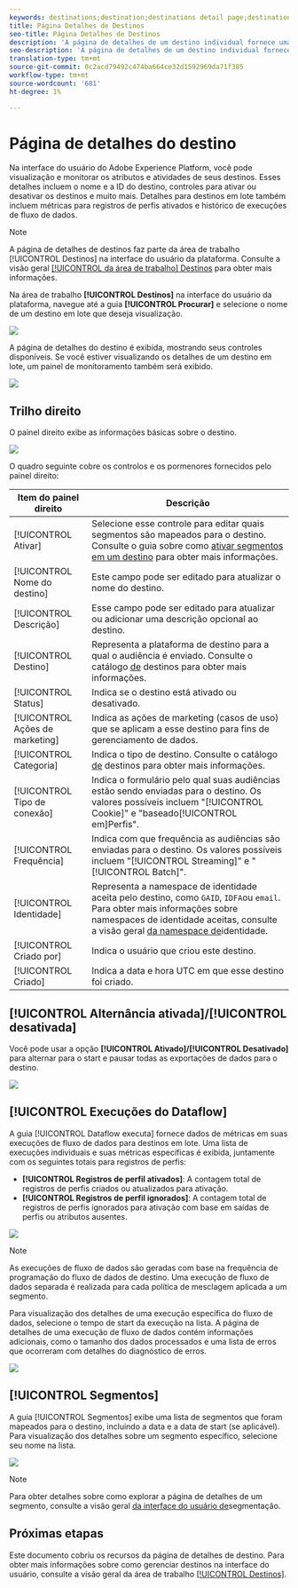 ```yaml
---
keywords: destinations;destination;destinations detail page;destinations details page
title: Página Detalhes de Destinos
seo-title: Página Detalhes de Destinos
description: 'A página de detalhes de um destino individual fornece uma visão geral dos detalhes do destino, como nome do destino, ID, segmentos mapeados para o destino e controles para editar a ativação e ativar e desativar o fluxo de dados. '
seo-description: 'A página de detalhes de um destino individual fornece uma visão geral dos detalhes do destino, como nome do destino, ID, segmentos mapeados para o destino e controles para editar a ativação e ativar e desativar o fluxo de dados. '
translation-type: tm+mt
source-git-commit: 0c2acd79492c474ba664ce32d1592969da71f385
workflow-type: tm+mt
source-wordcount: '681'
ht-degree: 1%

---
```



# Página de detalhes do destino

Na interface do usuário do Adobe Experience Platform, você pode visualização e monitorar os atributos e atividades de seus destinos. Esses detalhes incluem o nome e a ID do destino, controles para ativar ou desativar os destinos e muito mais. Detalhes para destinos em lote também incluem métricas para registros de perfis ativados e histórico de execuções de fluxo de dados.

>[!NOTE]
>
>A página de detalhes de destinos faz parte da área de trabalho [!UICONTROL Destinos] na interface do usuário da plataforma. Consulte a visão geral [[!UICONTROL da área de trabalho] Destinos](./destinations-workspace.md) para obter mais informações.

Na área de trabalho **[!UICONTROL Destinos]** na interface do usuário da plataforma, navegue até a guia **[!UICONTROL Procurar]** e selecione o nome de um destino em lote que deseja visualização.

![](./assets/details-page/select-destination.png)

A página de detalhes do destino é exibida, mostrando seus controles disponíveis. Se você estiver visualizando os detalhes de um destino em lote, um painel de monitoramento também será exibido.

![](./assets/details-page/details.png)

## Trilho direito

O painel direito exibe as informações básicas sobre o destino.

![](./assets/details-page/right-rail.png)

O quadro seguinte cobre os controlos e os pormenores fornecidos pelo painel direito:

| Item do painel direito | Descrição |
| --- | --- |
| [!UICONTROL Ativar] | Selecione esse controle para editar quais segmentos são mapeados para o destino. Consulte o guia sobre como [ativar segmentos em um destino](/help/rtcdp/destinations/activate-destinations.md) para obter mais informações. |
| [!UICONTROL Nome do destino] | Este campo pode ser editado para atualizar o nome do destino. |
| [!UICONTROL Descrição] | Esse campo pode ser editado para atualizar ou adicionar uma descrição opcional ao destino. |
| [!UICONTROL Destino] | Representa a plataforma de destino para a qual o audiência é enviado. Consulte o catálogo [de](./destinations-catalog.md) destinos para obter mais informações. |
| [!UICONTROL Status] | Indica se o destino está ativado ou desativado. |
| [!UICONTROL Ações de marketing] | Indica as ações de marketing (casos de uso) que se aplicam a esse destino para fins de gerenciamento de dados. |
| [!UICONTROL Categoria] | Indica o tipo de destino. Consulte o catálogo [de](./destinations-catalog.md) destinos para obter mais informações. |
| [!UICONTROL Tipo de conexão] | Indica o formulário pelo qual suas audiências estão sendo enviadas para o destino. Os valores possíveis incluem &quot;[!UICONTROL Cookie]&quot; e &quot;baseado[!UICONTROL em]Perfis&quot;. |
| [!UICONTROL Frequência] | Indica com que frequência as audiências são enviadas para o destino. Os valores possíveis incluem &quot;[!UICONTROL Streaming]&quot; e &quot;[!UICONTROL Batch]&quot;. |
| [!UICONTROL Identidade] | Representa a namespace de identidade aceita pelo destino, como `GAID`, `IDFA`ou `email`. Para obter mais informações sobre namespaces de identidade aceitas, consulte a visão geral [da namespace de](../../identity-service/namespaces.md)identidade. |
| [!UICONTROL Criado por] | Indica o usuário que criou este destino. |
| [!UICONTROL Criado] | Indica a data e hora UTC em que esse destino foi criado. |

## [!UICONTROL Alternância ativada]/[!UICONTROL desativada]

Você pode usar a opção **[!UICONTROL Ativado]/[!UICONTROL Desativado]** para alternar para o start e pausar todas as exportações de dados para o destino.

![](./assets/details-page/enable-disable.png)

## [!UICONTROL Execuções do Dataflow]

A guia [!UICONTROL Dataflow executa] fornece dados de métricas em suas execuções de fluxo de dados para destinos em lote. Uma lista de execuções individuais e suas métricas específicas é exibida, juntamente com os seguintes totais para registros de perfis:

* **[!UICONTROL Registros de perfil ativados]**: A contagem total de registros de perfis criados ou atualizados para ativação.
* **[!UICONTROL Registros de perfil ignorados]**:  A contagem total de registros de perfis ignorados para ativação com base em saídas de perfis ou atributos ausentes.

![](./assets/details-page/dataflow-runs.png)

>[!NOTE]
>
>As execuções de fluxo de dados são geradas com base na frequência de programação do fluxo de dados de destino. Uma execução de fluxo de dados separada é realizada para cada política de mesclagem aplicada a um segmento.

Para visualização dos detalhes de uma execução específica do fluxo de dados, selecione o tempo de start da execução na lista. A página de detalhes de uma execução de fluxo de dados contém informações adicionais, como o tamanho dos dados processados e uma lista de erros que ocorreram com detalhes do diagnóstico de erros.

![](./assets/details-page/dataflow.png)

## [!UICONTROL Segmentos]

A guia [!UICONTROL Segmentos] exibe uma lista de segmentos que foram mapeados para o destino, incluindo a data e a data de start (se aplicável). Para visualização dos detalhes sobre um segmento específico, selecione seu nome na lista.

![](./assets/details-page/segments.png)

>[!NOTE]
>
>Para obter detalhes sobre como explorar a página de detalhes de um segmento, consulte a visão geral [da interface do usuário de](../../segmentation/ui/overview.md#segment-details)segmentação.

## Próximas etapas

Este documento cobriu os recursos da página de detalhes de destino. Para obter mais informações sobre como gerenciar destinos na interface do usuário, consulte a visão geral da área de trabalho [[!UICONTROL Destinos]](./destinations-workspace.md).